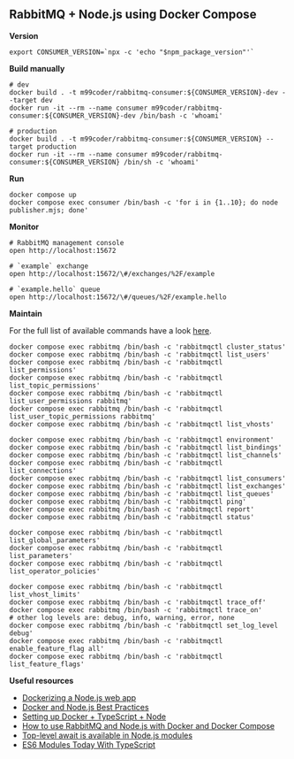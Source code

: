 ## RabbitMQ + Node.js using Docker Compose

**Version**

```shell
export CONSUMER_VERSION=`npx -c 'echo "$npm_package_version"'`
```

**Build manually**

```shell
# dev
docker build . -t m99coder/rabbitmq-consumer:${CONSUMER_VERSION}-dev --target dev
docker run -it --rm --name consumer m99coder/rabbitmq-consumer:${CONSUMER_VERSION}-dev /bin/bash -c 'whoami'

# production
docker build . -t m99coder/rabbitmq-consumer:${CONSUMER_VERSION} --target production
docker run -it --rm --name consumer m99coder/rabbitmq-consumer:${CONSUMER_VERSION} /bin/sh -c 'whoami'
```

**Run**

```shell
docker compose up
docker compose exec consumer /bin/bash -c 'for i in {1..10}; do node publisher.mjs; done'
```

**Monitor**

```shell
# RabbitMQ management console
open http://localhost:15672

# `example` exchange
open http://localhost:15672/\#/exchanges/%2F/example

# `example.hello` queue
open http://localhost:15672/\#/queues/%2F/example.hello
```

**Maintain**

For the full list of available commands have a look [here](https://rabbitmq.com/rabbitmqctl.8.html).

```shell
docker compose exec rabbitmq /bin/bash -c 'rabbitmqctl cluster_status'
docker compose exec rabbitmq /bin/bash -c 'rabbitmqctl list_users'
docker compose exec rabbitmq /bin/bash -c 'rabbitmqctl list_permissions'
docker compose exec rabbitmq /bin/bash -c 'rabbitmqctl list_topic_permissions'
docker compose exec rabbitmq /bin/bash -c 'rabbitmqctl list_user_permissions rabbitmq'
docker compose exec rabbitmq /bin/bash -c 'rabbitmqctl list_user_topic_permissions rabbitmq'
docker compose exec rabbitmq /bin/bash -c 'rabbitmqctl list_vhosts'
```

```shell
docker compose exec rabbitmq /bin/bash -c 'rabbitmqctl environment'
docker compose exec rabbitmq /bin/bash -c 'rabbitmqctl list_bindings'
docker compose exec rabbitmq /bin/bash -c 'rabbitmqctl list_channels'
docker compose exec rabbitmq /bin/bash -c 'rabbitmqctl list_connections'
docker compose exec rabbitmq /bin/bash -c 'rabbitmqctl list_consumers'
docker compose exec rabbitmq /bin/bash -c 'rabbitmqctl list_exchanges'
docker compose exec rabbitmq /bin/bash -c 'rabbitmqctl list_queues'
docker compose exec rabbitmq /bin/bash -c 'rabbitmqctl ping'
docker compose exec rabbitmq /bin/bash -c 'rabbitmqctl report'
docker compose exec rabbitmq /bin/bash -c 'rabbitmqctl status'
```

```shell
docker compose exec rabbitmq /bin/bash -c 'rabbitmqctl list_global_parameters'
docker compose exec rabbitmq /bin/bash -c 'rabbitmqctl list_parameters'
docker compose exec rabbitmq /bin/bash -c 'rabbitmqctl list_operator_policies'
```

```shell
docker compose exec rabbitmq /bin/bash -c 'rabbitmqctl list_vhost_limits'
docker compose exec rabbitmq /bin/bash -c 'rabbitmqctl trace_off'
docker compose exec rabbitmq /bin/bash -c 'rabbitmqctl trace_on'
# other log levels are: debug, info, warning, error, none
docker compose exec rabbitmq /bin/bash -c 'rabbitmqctl set_log_level debug'
docker compose exec rabbitmq /bin/bash -c 'rabbitmqctl enable_feature_flag all'
docker compose exec rabbitmq /bin/bash -c 'rabbitmqctl list_feature_flags'
```

**Useful resources**

- [Dockerizing a Node.js web app](https://nodejs.org/en/docs/guides/nodejs-docker-webapp/)
- [Docker and Node.js Best Practices](https://github.com/nodejs/docker-node/blob/main/docs/BestPractices.md)
- [Setting up Docker + TypeScript + Node](https://dev.to/dariansampare/setting-up-docker-typescript-node-hot-reloading-code-changes-in-a-running-container-2b2f)
- [How to use RabbitMQ and Node.js with Docker and Docker Compose](https://geshan.com.np/blog/2021/07/rabbitmq-docker-nodejs/)
- [Top-level await is available in Node.js modules](https://www.stefanjudis.com/today-i-learned/top-level-await-is-available-in-node-js-modules/)
- [ES6 Modules Today With TypeScript](https://styfle.dev/blog/es6-modules-today-with-typescript)

